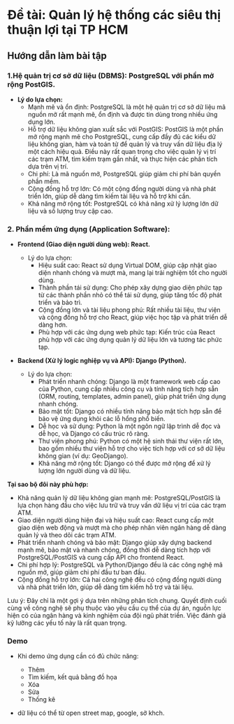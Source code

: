 # Đề tài: Quản lý hệ thống các siêu thị thuận lợi tại TP HCM


## Hướng dẫn làm bài tập

### 1.Hệ quản trị cơ sở dữ liệu (DBMS): PostgreSQL với phần mở rộng PostGIS.
 * **Lý do lựa chọn:**
   * Mạnh mẽ và ổn định: PostgreSQL là một hệ quản trị cơ sở dữ liệu mã nguồn mở rất mạnh mẽ, ổn định và được tin dùng trong nhiều ứng dụng lớn.
   * Hỗ trợ dữ liệu không gian xuất sắc với PostGIS: PostGIS là một phần mở rộng mạnh mẽ cho PostgreSQL, cung cấp đầy đủ các kiểu dữ liệu không gian, hàm và toán tử để quản lý và truy vấn dữ liệu địa lý một cách hiệu quả. Điều này rất quan trọng cho việc quản lý vị trí các trạm ATM, tìm kiếm trạm gần nhất, và thực hiện các phân tích dựa trên vị trí.
   * Chi phí: Là mã nguồn mở, PostgreSQL giúp giảm chi phí bản quyền phần mềm.
   * Cộng đồng hỗ trợ lớn: Có một cộng đồng người dùng và nhà phát triển lớn, giúp dễ dàng tìm kiếm tài liệu và hỗ trợ khi cần.
   * Khả năng mở rộng tốt: PostgreSQL có khả năng xử lý lượng lớn dữ liệu và số lượng truy cập cao.


### 2. Phần mềm ứng dụng (Application Software):

 * **Frontend (Giao diện người dùng web): React.**
   * Lý do lựa chọn:
     * Hiệu suất cao: React sử dụng Virtual DOM, giúp cập nhật giao diện nhanh chóng và mượt mà, mang lại trải nghiệm tốt cho người dùng.
     * Thành phần tái sử dụng: Cho phép xây dựng giao diện phức tạp từ các thành phần nhỏ có thể tái sử dụng, giúp tăng tốc độ phát triển và bảo trì.
     * Cộng đồng lớn và tài liệu phong phú: Rất nhiều tài liệu, thư viện và cộng đồng hỗ trợ cho React, giúp việc học tập và phát triển dễ dàng hơn.
     * Phù hợp với các ứng dụng web phức tạp: Kiến trúc của React phù hợp với các ứng dụng quản lý dữ liệu lớn và tương tác phức tạp.

 * **Backend (Xử lý logic nghiệp vụ và API): Django (Python).**
   * Lý do lựa chọn:
     * Phát triển nhanh chóng: Django là một framework web cấp cao của Python, cung cấp nhiều công cụ và tính năng tích hợp sẵn (ORM, routing, templates, admin panel), giúp phát triển ứng dụng nhanh chóng.
     * Bảo mật tốt: Django có nhiều tính năng bảo mật tích hợp sẵn để bảo vệ ứng dụng khỏi các lỗ hổng phổ biến.
     * Dễ học và sử dụng: Python là một ngôn ngữ lập trình dễ đọc và dễ học, và Django có cấu trúc rõ ràng.
     * Thư viện phong phú: Python có một hệ sinh thái thư viện rất lớn, bao gồm nhiều thư viện hỗ trợ cho việc tích hợp với cơ sở dữ liệu không gian (ví dụ: GeoDjango).
     * Khả năng mở rộng tốt: Django có thể được mở rộng để xử lý lượng lớn người dùng và dữ liệu.

**Tại sao bộ đôi này phù hợp:**
 * Khả năng quản lý dữ liệu không gian mạnh mẽ: PostgreSQL/PostGIS là lựa chọn hàng đầu cho việc lưu trữ và truy vấn dữ liệu vị trí của các trạm ATM.
 * Giao diện người dùng hiện đại và hiệu suất cao: React cung cấp một giao diện web động và mượt mà cho phép nhân viên ngân hàng dễ dàng quản lý và theo dõi các trạm ATM.
 * Phát triển nhanh chóng và bảo mật: Django giúp xây dựng backend mạnh mẽ, bảo mật và nhanh chóng, đồng thời dễ dàng tích hợp với PostgreSQL/PostGIS và cung cấp API cho frontend React.
 * Chi phí hợp lý: PostgreSQL và Python/Django đều là các công nghệ mã nguồn mở, giúp giảm chi phí đầu tư ban đầu.
 * Cộng đồng hỗ trợ lớn: Cả hai công nghệ đều có cộng đồng người dùng và nhà phát triển lớn, giúp dễ dàng tìm kiếm hỗ trợ và tài liệu.

Lưu ý: Đây chỉ là một gợi ý dựa trên những phân tích chung. Quyết định cuối cùng về công nghệ sẽ phụ thuộc vào yêu cầu cụ thể của dự án, nguồn lực hiện có của ngân hàng và kinh nghiệm của đội ngũ phát triển. Việc đánh giá kỹ lưỡng các yếu tố này là rất quan trọng.



### Demo
- Khi demo ứng dụng cần có đủ chức năng:
    - Thêm
    - Tìm kiếm, kết quả bằng đồ họa 
    - Xóa 
    - Sửa 
    - Thống kê 

- dữ liệu có thể từ open street map, google, sở khch. 